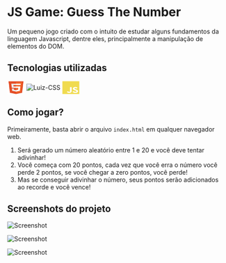 # JS Game: Guess The Number
Um pequeno jogo criado com o intuito de estudar alguns fundamentos da linguagem Javascript, dentre eles, principalmente a manipulação de elementos do DOM.

## Tecnologias utilizadas
<div>
  <img align="center" alt="Luiz-HTML" height="30" width="40" src="https://raw.githubusercontent.com/devicons/devicon/master/icons/html5/html5-original.svg">
  <img align="center" alt="Luiz-CSS" height="30" width="40" src="https://cdn.jsdelivr.net/gh/devicons/devicon/icons/css3/css3-original.svg" />
  <img align="center" alt="Luiz-Js" height="30" width="40" src="https://raw.githubusercontent.com/devicons/devicon/master/icons/javascript/javascript-plain.svg">
</div>

## Como jogar?
Primeiramente, basta abrir o arquivo `index.html` em qualquer navegador web.

1. Será gerado um número aleatório entre 1 e 20 e você deve tentar adivinhar!
2. Você começa com 20 pontos, cada vez que você erra o número você perde 2 pontos, se você chegar a zero pontos, você perde!
3. Mas se conseguir adivinhar o número, seus pontos serão adicionados ao recorde e você vence!

## Screenshots do projeto

![Screenshot](images/game.png)

![Screenshot](images/lose-game.png)

![Screenshot](images/win-game.png)
